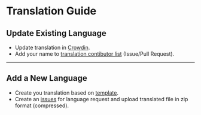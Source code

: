 # Translation Guide

## Update Existing Language

- Update translation in [Crowdin](https://crowdin.com/project/TA_utl).
- Add your name to [translation contibutor list](https://github.com/KOWX712/Tricky-Addon-Update-Target-List/blob/main/module/webui/locales/GUIDE.md) (Issue/Pull Request).

---

## Add a New Language

- Create you translation based on [template](https://github.com/KOWX712/Tricky-Addon-Update-Target-List/blob/main/module/webui/locales/template.xml).
- Create an [issues](https://github.com/KOWX712/Tricky-Addon-Update-Target-List/issues/new/choose) for language request and upload translated file in zip format (compressed).
